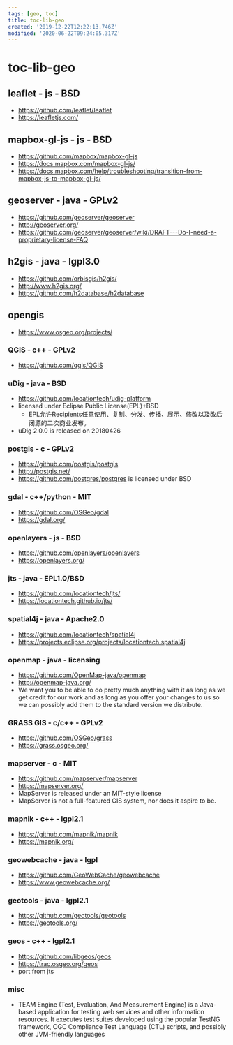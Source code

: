 ```yaml
---
tags: [geo, toc]
title: toc-lib-geo
created: '2019-12-22T12:22:13.746Z'
modified: '2020-06-22T09:24:05.317Z'
---
```


# toc-lib-geo

## leaflet - js - BSD
- https://github.com/leaflet/leaflet
- https://leafletjs.com/

## mapbox-gl-js - js - BSD
- https://github.com/mapbox/mapbox-gl-js
- https://docs.mapbox.com/mapbox-gl-js/
- https://docs.mapbox.com/help/troubleshooting/transition-from-mapbox-js-to-mapbox-gl-js/

## geoserver - java - GPLv2
- https://github.com/geoserver/geoserver
- http://geoserver.org/
- https://github.com/geoserver/geoserver/wiki/DRAFT---Do-I-need-a-proprietary-license-FAQ

## h2gis - java - lgpl3.0
- https://github.com/orbisgis/h2gis/
- http://www.h2gis.org/
- https://github.com/h2database/h2database

## opengis
- https://www.osgeo.org/projects/

### QGIS - c++ - GPLv2
- https://github.com/qgis/QGIS

### uDig - java - BSD
- https://github.com/locationtech/udig-platform
- licensed under Eclipse Public License(EPL)+BSD
  - EPL允许Recipients任意使用、复制、分发、传播、展示、修改以及改后闭源的二次商业发布。
- uDig 2.0.0 is released on 20180426

### postgis - c - GPLv2
- https://github.com/postgis/postgis
- http://postgis.net/
- https://github.com/postgres/postgres is licensed under BSD

### gdal - c++/python - MIT
- https://github.com/OSGeo/gdal
- https://gdal.org/

### openlayers - js - BSD
- https://github.com/openlayers/openlayers
- https://openlayers.org/

### jts - java - EPL1.0/BSD
- https://github.com/locationtech/jts/
- https://locationtech.github.io/jts/

### spatial4j - java - Apache2.0
- https://github.com/locationtech/spatial4j
- https://projects.eclipse.org/projects/locationtech.spatial4j

### openmap - java - licensing
- https://github.com/OpenMap-java/openmap
- http://openmap-java.org/
- We want you to be able to do pretty much anything with it as long as we get
credit for our work and as long as you offer your changes to us so we can possibly add them to the standard version we distribute.

### GRASS GIS - c/c++ - GPLv2
- https://github.com/OSGeo/grass
- https://grass.osgeo.org/

### mapserver - c - MIT
- https://github.com/mapserver/mapserver
- https://mapserver.org/
- MapServer is released under an MIT-style license
- MapServer is not a full-featured GIS system, nor does it aspire to be.

### mapnik - c++ - lgpl2.1
- https://github.com/mapnik/mapnik
- https://mapnik.org/

### geowebcache - java - lgpl
- https://github.com/GeoWebCache/geowebcache
- https://www.geowebcache.org/

### geotools - java - lgpl2.1
- https://github.com/geotools/geotools
- https://geotools.org/

### geos - c++ - lgpl2.1
- https://github.com/libgeos/geos 
- https://trac.osgeo.org/geos
- port from jts

### misc
- TEAM Engine (Test, Evaluation, And Measurement Engine) is a Java-based application for testing web services and other information resources. It executes test suites developed using the popular TestNG framework, OGC Compliance Test Language (CTL) scripts, and possibly other JVM-friendly languages
